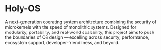 # Holy-OS
A next-generation operating system architecture combining the security of microkernels with the speed of monolithic systems. Designed for modularity, portability, and real-world scalability, this project aims to push the boundaries of OS design — excelling across security, performance, ecosystem support, developer-friendliness, and beyond.
